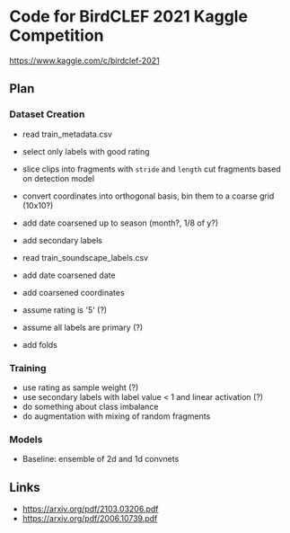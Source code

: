 # Code for BirdCLEF 2021 Kaggle Competition

<https://www.kaggle.com/c/birdclef-2021>

## Plan

### Dataset Creation

- read train_metadata.csv
- select only labels with good rating
- slice clips into fragments with `stride` and `length` cut fragments based on detection model
- convert coordinates into orthogonal basis,  bin them to a coarse grid (10x10?)
- add date coarsened up to season (month?, 1/8 of y?)
- add secondary labels

- read train_soundscape_labels.csv
- add date coarsened date
- add coarsened coordinates
- assume rating is '5' (?)
- assume all labels are primary (?)

- add folds

### Training

- use rating as sample weight (?)
- use secondary labels with label value < 1 and linear activation (?)
- do something about class imbalance
- do augmentation with mixing of random fragments

### Models

- Baseline: ensemble of 2d and 1d convnets

## Links

- <https://arxiv.org/pdf/2103.03206.pdf>
- <https://arxiv.org/pdf/2006.10739.pdf>
